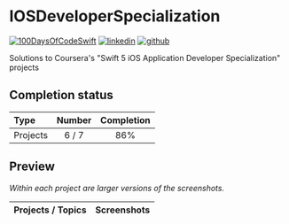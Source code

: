 # IOSDeveloperSpecialization

[![100DaysOfCodeSwift](https://img.shields.io/badge/100DaysOfCode-Swift-FA7343.svg?style=flat&logo=swift)](https://www.hackingwithswift.com/100)
[![linkedin](https://img.shields.io/badge/Linkedin-r0mm4k-5087B2.svg?style=flat&logo=linkedin)](https://linkedin.com/in/r0mm4k)
[![github](https://img.shields.io/badge/GitHub-r0mm4k-lightgrey.svg?style=flat&logo=github)](https://github.com/r0mm4k)

Solutions to Сoursera's "Swift 5 iOS Application Developer Specialization" projects

## Completion status

Type | Number | Completion
:--- | :---: | :---:
Projects | 6 / 7 | 86%

## Preview

*Within each project are larger versions of the screenshots.*

Projects / Topics | Screenshots
--- | ---

